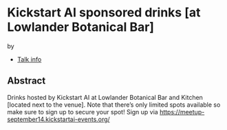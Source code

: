 # Kickstart AI sponsored drinks [at Lowlander Botanical Bar]
by 
* [Talk info](https://amsterdam2023.pydata.org/cfp/talk/GL7NQD/)
## Abstract
Drinks hosted by Kickstart AI at Lowlander Botanical Bar and Kitchen [located next to the venue]. Note that there’s only limited spots available so make sure to sign up to secure your spot! Sign up via https://meetup-september14.kickstartai-events.org/
